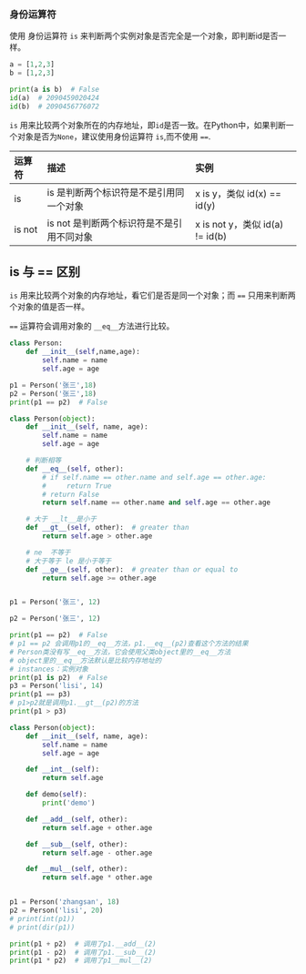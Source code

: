 ### 身份运算符

使用 身份运算符 `is` 来判断两个实例对象是否完全是一个对象，即判断id是否一样。

```python
a = [1,2,3]
b = [1,2,3]

print(a is b)  # False
id(a)  # 2090459020424
id(b)  # 2090456776072
```

`is` 用来比较两个对象所在的内存地址，即`id`是否一致。在Python中，如果判断一个对象是否为`None`，建议使用身份运算符 `is`,而不使用 `==`.

| 运算符 | 描述                                      | 实例                            |
| :----- | :---------------------------------------- | :------------------------------ |
| is     | is 是判断两个标识符是不是引用同一个对象   | x is y，类似 id(x) == id(y)     |
| is not | is not 是判断两个标识符是不是引用不同对象 | x is not y，类似 id(a) != id(b) |

## is 与 == 区别

`is` 用来比较两个对象的内存地址，看它们是否是同一个对象；而 `==` 只用来判断两个对象的值是否一样。

`==` 运算符会调用对象的 `__eq__`方法进行比较。

```python
class Person:
    def __init__(self,name,age):
        self.name = name
        self.age = age

p1 = Person('张三',18)
p2 = Person('张三',18)
print(p1 == p2)  # False
```

```python
class Person(object):
    def __init__(self, name, age):
        self.name = name
        self.age = age

    # 判断相等
    def __eq__(self, other):
        # if self.name == other.name and self.age == other.age:
        #     return True
        # return False
        return self.name == other.name and self.age == other.age

    # 大于 __lt__是小于
    def __gt__(self, other):  # greater than
        return self.age > other.age

    # ne  不等于
    # 大于等于 le 是小于等于
    def __ge__(self, other):  # greater than or equal to
        return self.age >= other.age


p1 = Person('张三', 12)

p2 = Person('张三', 12)

print(p1 == p2)  # False
# p1 == p2 会调用p1的__eq__方法，p1.__eq__(p2)查看这个方法的结果
# Person类没有写__eq__方法，它会使用父类object里的__eq__方法
# object里的__eq__方法默认是比较内存地址的
# instances：实例对象
print(p1 is p2)  # False
p3 = Person('lisi', 14)
print(p1 == p3)
# p1>p2就是调用p1.__gt__(p2)的方法
print(p1 > p3)

```

```python
class Person(object):
    def __init__(self, name, age):
        self.name = name
        self.age = age

    def __int__(self):
        return self.age

    def demo(self):
        print('demo')

    def __add__(self, other):
        return self.age + other.age

    def __sub__(self, other):
        return self.age - other.age

    def __mul__(self, other):
        return self.age * other.age


p1 = Person('zhangsan', 18)
p2 = Person('lisi', 20)
# print(int(p1))
# print(dir(p1))

print(p1 + p2)  # 调用了p1.__add__(2)
print(p1 - p2)  # 调用了p1.__sub__(2)
print(p1 * p2)  # 调用了p1__mul__(2)

```

